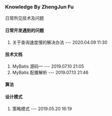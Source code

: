 ### Knowledge By ZhengJun Fu
日常所见技术及问题


#### 日常开发遇到的问题
1. 关于查询速度慢的解决办法 --- 2020.04.09 11:30


#### 技术文档
1. MyBatis 源码一  --- 2019.07.10 21:05
1. MyBatis 配置解析  --- 2019.07.13 21:46

#### 算法

#### 设计模式
1. 策略模式   --- 2019.05.20 16:19
